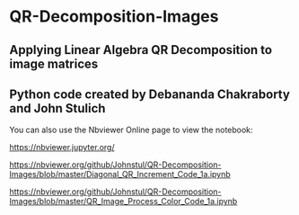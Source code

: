 # QR-Decomposition-Images
## Applying Linear Algebra QR Decomposition to image matrices

## Python code created by Debananda Chakraborty and John Stulich

You can also use the Nbviewer Online page to view the notebook:

https://nbviewer.jupyter.org/

https://nbviewer.org/github/Johnstul/QR-Decomposition-Images/blob/master/Diagonal_QR_Increment_Code_1a.ipynb

https://nbviewer.org/github/Johnstul/QR-Decomposition-Images/blob/master/QR_Image_Process_Color_Code_1a.ipynb
